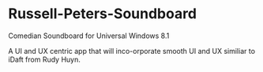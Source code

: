 # Russell-Peters-Soundboard
Comedian Soundboard for Universal Windows 8.1

A UI and UX centric app that will inco-orporate smooth UI and UX similiar to iDaft from Rudy Huyn.
